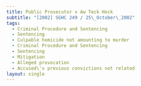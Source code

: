 ```yaml
---
title: Public Prosecutor v Aw Teck Hock
subtitle: "[2002] SGHC 249 / 25\_October\_2002"
tags:
  - Criminal Procedure and Sentencing
  - Sentencing
  - Culpable homicide not amounting to murder
  - Criminal Procedure and Sentencing
  - Sentencing
  - Mitigation
  - Alleged provocation
  - Accused\'s previous convictions not related
layout: single
---
```


